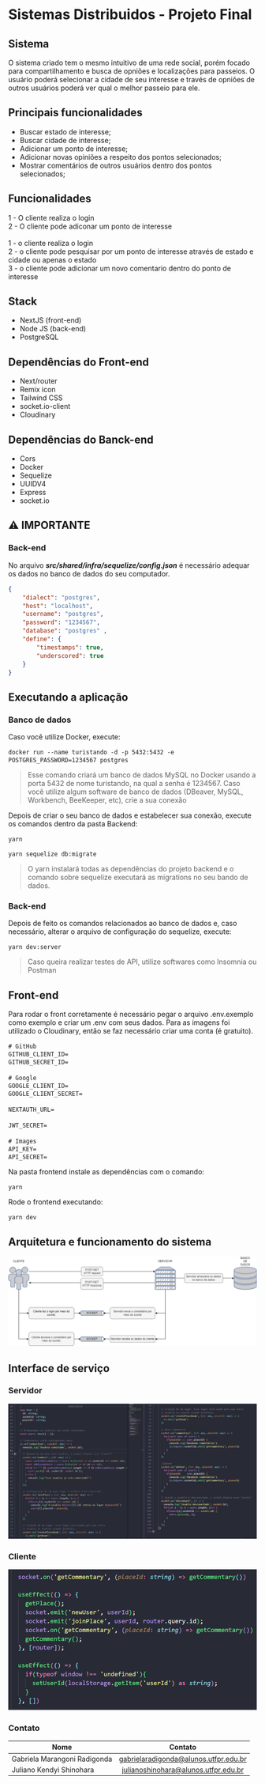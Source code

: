 # Sistemas Distribuidos - Projeto Final

## Sistema
O sistema criado tem o mesmo intuitivo de uma rede social, porém focado para compartilhamento e busca de opniões e localizações para passeios. O usuário poderá selecionar a cidade de seu interesse e través de opniões de outros usuários poderá ver qual o melhor passeio para ele.

## Principais funcionalidades
- Buscar estado de interesse;
- Buscar cidade de interesse;
- Adicionar um ponto de interesse;
- Adicionar novas opiniões a respeito dos pontos selecionados;
- Mostrar comentários de outros usuários dentro dos pontos selecionados;

## Funcionalidades
1 - O cliente realiza o login <br /> 
2 - O cliente pode adiconar um ponto de interesse <br /> 
 <br />
1 - o cliente realiza o login <br /> 
2 - o cliente pode pesquisar por um ponto de interesse através de estado e cidade ou apenas o estado  <br /> 
3 - o cliente pode adicionar um novo comentario dentro do ponto de interesse <br /> 

## Stack
- NextJS (front-end)
- Node JS (back-end)
- PostgreSQL


## Dependências do Front-end
- Next/router
- Remix icon
- Tailwind CSS
- socket.io-client
- Cloudinary

## Dependências do Banck-end
- Cors
- Docker
- Sequelize
- UUIDV4
- Express
- socket.io

## :warning: IMPORTANTE
### Back-end
No arquivo ***src/shared/infra/sequelize/config.json*** é necessário adequar os dados no banco de dados do seu computador.

```json
{
    "dialect": "postgres",
    "host": "localhost",
    "username": "postgres",
    "password": "1234567",
    "database": "postgres" ,
    "define": {
        "timestamps": true,
        "underscored": true
    }
}
```

## Executando a aplicação

### Banco de dados
Caso você utilize Docker, execute: 
```
docker run --name turistando -d -p 5432:5432 -e POSTGRES_PASSWORD=1234567 postgres
```
> Esse comando criará um banco de dados MySQL no Docker usando a porta 5432 de nome turistando, na qual a senha é 1234567.
Caso você utilize algum software de banco de dados (DBeaver, MySQL, Workbench, BeeKeeper, etc), crie a sua conexão  
  
Depois de criar o seu banco de dados e estabelecer sua conexão, execute os comandos dentro da pasta Backend:
```
yarn 
```
```
yarn sequelize db:migrate
```
> O yarn instalará todas as dependências do projeto backend e o comando sobre sequelize executará as migrations no seu bando de dados.

### Back-end
Depois de feito os comandos relacionados ao banco de dados e, caso necessário, alterar o arquivo de configuração do sequelize, execute:
```
yarn dev:server 
```
> Caso queira realizar testes de API, utilize softwares como Insomnia ou Postman


## Front-end
Para rodar o front corretamente é necessário pegar o arquivo .env.exemplo como exemplo e criar um .env com seus dados. Para as imagens foi utilizado o Cloudinary, então se faz necessário criar uma conta (é gratuito).
```
# GitHub
GITHUB_CLIENT_ID=
GITHUB_SECRET_ID= 

# Google
GOOGLE_CLIENT_ID= 
GOOGLE_CLIENT_SECRET= 

NEXTAUTH_URL=

JWT_SECRET=

# Images
API_KEY=
API_SECRET=
```
Na pasta frontend instale as dependências com o comando:
```
yarn 
```
Rode o frontend executando:
```
yarn dev
```

## Arquitetura e funcionamento do sistema
![alt text](arquitetura-do-sistema.png)

## Interface de serviço

### Servidor
![alt text](servidor.png)

### Cliente
![alt text](cliente.png)

### Contato
| Nome                          | Contato                                |
| ----------------------------- |:--------------------------------------:|
| Gabriela Marangoni Radigonda  | gabrielaradigonda@alunos.utfpr.edu.br  |
| Juliano Kendyi Shinohara      | julianoshinohara@alunos.utfpr.edu.br   |
